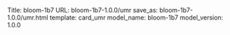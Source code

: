 Title: bloom-1b7
URL: bloom-1b7-1.0.0/umr
save_as: bloom-1b7-1.0.0/umr.html
template: card_umr
model_name: bloom-1b7
model_version: 1.0.0

